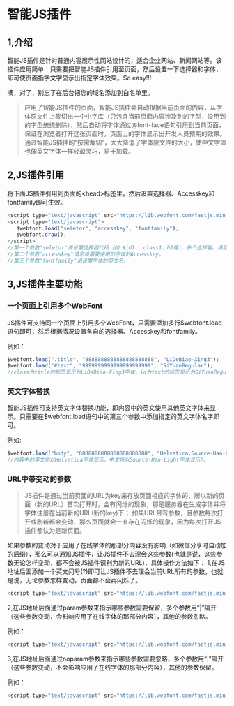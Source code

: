 # 智能JS插件

## 1,介绍

智能JS插件是针对普通内容展示性网站设计的，适合企业网站、新闻网站等。该插件应用简单：只需要把智能JS插件引用至页面，然后设置一下选择器和字体，即可使页面指字文字显示出指定字体效果。So easy!!!

噢，对了，别忘了在后台把您的域名添加到白名单里。


>应用了智能JS插件的页面，智能JS插件会自动根据当前页面的内容，从字体原文件上裁切出一个小字库（只包含当前页面内容涉及到的字型，没用到的字型统统删除），然后自动将字体通过@font-face语句引用到当前页面，保证在浏览者打开这张页面时，页面上的字体显示出开发人员预期的效果。
>通过智能JS插件的“按需裁切”，大大降低了字体原文件的大小，使中文字体也像英文字体一样轻盈灵巧，易于加载。

## 2,JS插件引用

将下面JS插件引用到页面的\<head\>标签里，然后设置选择器、Accesskey和fontfamily即可生效。
 ``` javascript
<script type="text/javascript" src="https://lib.webfont.com/fastjs.min.js"></script>
<script type="text/javascript">
   $webfont.load("seletor", "accesskey", "fontfamily");
   $webfont.draw();
</script>
//第一个参数"seletor"请设置选择器代码（如:#id1、.class1、h1等），多个选择器，请用英文逗号隔开（如:"#id1,.class1,h1"）。
//第二个参数"accesskey"请您设置要使用的字体的Accesskey。
//第三个参数"fontfamily"请设置字体的英文名。
```
## 3,JS插件主要功能
### 一个页面上引用多个WebFont
JS插件可支持同一个页面上引用多个WebFont，只需要添加多行$webfont.load语句即可，然后根据情况设置各自的选择器、Accesskey和fontfamily。

例如：
 ``` javascript
$webfont.load(".title", "8888888888888888888888", "LiDeBiao-Xing3"); 
$webfont.load("#text", "9999999999999999999999", "SiYuanRegular"); 
//class为title的标签显示为LiDeBiao-Xing3字体，id为text的标签显示为SiYuanRegular字体。
```
### 英文字体替换
智能JS插件可支持英文字体替换功能，即内容中的英文使用其他英文字体来显示。只需要在$webfont.load语句中的第三个参数中添加指定的英文字体名字即可。

例如:
 ``` javascript
$webfont.load("body", "8888888888888888888888", "Helvetica,Source-Han-Light"); 
//内容中的英文将以Helvetica字体显示，中文将以Source-Han-Light字体显示）。
```

### URL中带变动的参数

>JS插件是通过当前页面的URL为key来存放页面相应的字体的，所以新的页面（新的URL）首次打开时，会有闪烁的现象，那是服务器在生成字体并将字体注册在当前新的URL(新的key)下；
如果URL带有参数，且参数每次打开或刷新都会变动，那么页面就会一直存在闪烁的现象，因为每次打开JS插件都认为是新页面。

如果参数的变动对于应用了在线字体的那部分内容没有影响（如微信分享时自动加的后缀），那么可以通知JS插件，让JS插件不去理会这些参数(也就是说，这些参数无论怎样变动，都不会被JS插件识别为新的URL)，具体操作方法如下：
1,在JS地址后面添加一个英文问号(?)即可让JS插件不去理会当前URL所有的参数，也就是说，无论参数怎样变动，页面都不会再闪烁了。
```javascript
<script type="text/javascript" src="https://lib.webfont.com/fastjs.min.js?"></script>
```
2,在JS地址后面通过param参数来指示哪些参数需要保留，多个参数用“|”隔开（这些参数变动，会影响应用了在线字体的那部分内容），其他的参数忽略。

例如：
```javascript
<script type="text/javascript" src="https://lib.webfont.com/fastjs.min.js?param=page|proid"></script>
```
3,在JS地址后面通过noparam参数来指示哪些参数需要忽略，多个参数用“|”隔开（这些参数变动，不会影响应用了在线字体的那部分内容），其他的参数保留。

例如：
```javascript
<script type="text/javascript" src="https://lib.webfont.com/fastjs.min.js?noparam=page|proid"></script>
```
